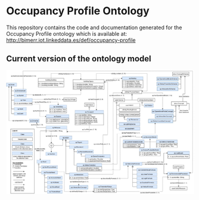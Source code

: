 # Occupancy Profile Ontology
This repository contains the code and documentation generated for the Occupancy Profile ontology which is available at:
http://bimerr.iot.linkeddata.es/def/occupancy-profile

## Current version of the ontology model
![Current version of the model](https://github.com/oeg-upm/bimerr-occupant-behavior/blob/master/diagrams/diagram.jpg "Occupancy Profile model")